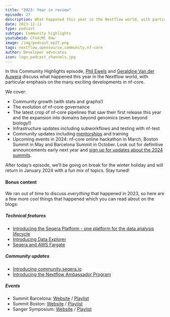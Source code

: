 ```yaml
---
title: "2023: Year in review"
episode: 27
description: What happened this year in the Nextflow world, with particular emphasis on the many exciting developments in nf-core.
date: 2023-12-11
type: podcast
subtype: Community highlights
youtubeid: CFnVcMl_04w
image: /img/podcast_ep27.png
tags: nextflow,opensource,community,nf-core
author: Developer advocates
icon: logo_podcast_channels.jpg
---
```


In this Community Highlights episode, [Phil Ewels](https://twitter.com/tallphil) and [Geraldine Van der Auwera](https://twitter.com/VdaGeraldine) discuss what happened this year in the Nextflow world, with particular emphasis on the many exciting developments in nf-core.

<!-- end-archive-description -->

We cover:

- Community growth (with stats and graphs!)
- The evolution of nf-core governance
- The latest crop of nf-core pipelines that saw their first release this year and the expansion into domains beyond genomics (even beyond biology!)
- Infrastructure updates including subworkflows and testing with nf-test
- Community updates including [mentorships](https://nextflow.io/blog/2023/czi-mentorship-round-3.html) and training
- Upcoming events in 2024: nf-core online hackathon in March, Boston Summit in May and Barcelona Summit in October. Look out for definitive announcements early next year and [sign up for updates about the 2024 summits](https://summit.nextflow.io/subscribe-2024/).

After today’s episode, we’ll be going on break for the winter holiday and will return in January 2024 with a fun mix of topics. Stay tuned!

#### Bonus content

We ran out of time to discuss _everything_ that happened in 2023, so here are a few more cool things that happened which you can read about on the blogs:

##### Technical features

- [Introducing the Seqera Platform - one platform for the data analysis lifecycle](https://seqera.io/blog/introducing-the-seqera-platform/)
- [Introducing Data Explorer](https://seqera.io/blog/introducing-data-explorer/)
- [Seqera and AWS Fargate](https://seqera.io/blog/seqera-and-aws-fargate/)

##### Community updates

- [Introducing community.seqera.io](https://nextflow.io/blog/2023/community-forum.html)
- [Introducing the Nextflow Ambassador Program](https://nextflow.io/blog/2023/introducing-nextflow-ambassador-program.html)

##### Events

- Summit Barcelona: [Website](https://summit.nextflow.io/barcelona/) / [Playlist](https://www.youtube.com/playlist?list=PLPZ8WHdZGxmUotnP-tWRVNtuNWpN7xbpL)
- Summit Boston: [Website](https://summit.nextflow.io/boston/) / [Playlist](https://www.youtube.com/playlist?list=PLPZ8WHdZGxmVeXGTg6aFNlaeTEMTs3GOt)
- Sanger Symposium: [Website](https://sites.google.com/ebi.ac.uk/nextflow2023/home?authuser=0) / [Playlist](https://www.youtube.com/playlist?list=PLo5QmrytFHLFLfHxHW9WiB8o5RRCmQdco)
